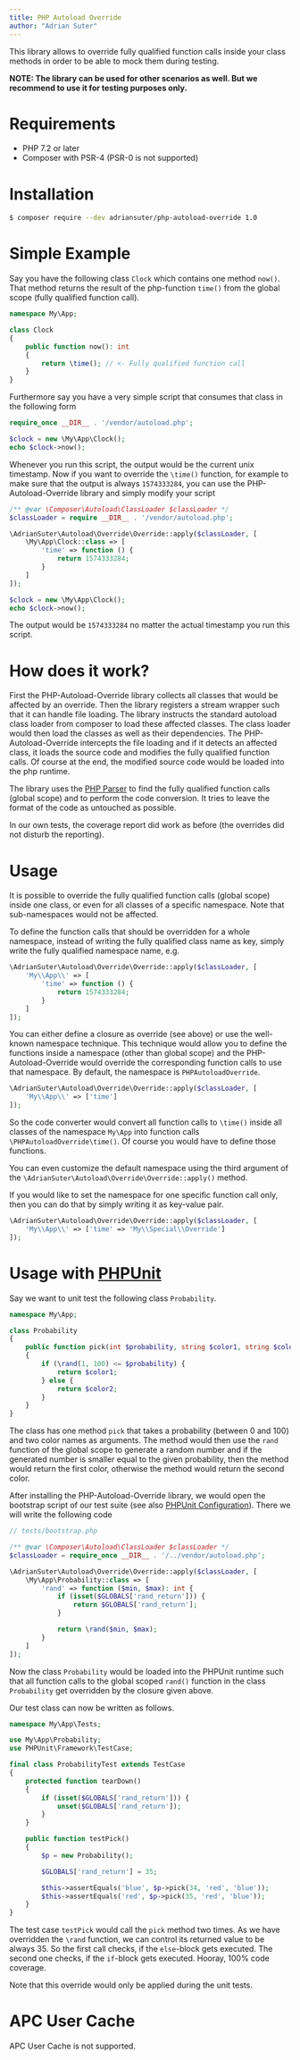 ```yaml
---
title: PHP Autoload Override
author: "Adrian Suter"
---
```

This library allows to override fully qualified function calls inside your class methods in order to
be able to mock them during testing.

**NOTE: The library can be used for other scenarios as well. But we recommend to use it for testing purposes
only.**


# Requirements

- PHP 7.2 or later
- Composer with PSR-4 (PSR-0 is not supported)


# Installation

```bash
$ composer require --dev adriansuter/php-autoload-override 1.0
```


# Simple Example

Say you have the following class `Clock` which contains one method `now()`. That method returns
the result of the php-function `time()` from the global scope (fully qualified function call).
```php
namespace My\App;

class Clock
{
    public function now(): int
    {
        return \time(); // <- Fully qualified function call
    }
}
```

Furthermore say you have a very simple script that consumes that class in the following form
```php
require_once __DIR__ . '/vendor/autoload.php';

$clock = new \My\App\Clock();
echo $clock->now();
```

Whenever you run this script, the output would be the current unix timestamp. Now if you want to 
override the `\time()` function, for example to make sure that the output is always `1574333284`,
you can use the PHP-Autoload-Override library and simply modify your script

```php
/** @var \Composer\Autoload\ClassLoader $classLoader */
$classLoader = require __DIR__ . '/vendor/autoload.php';

\AdrianSuter\Autoload\Override\Override::apply($classLoader, [
    \My\App\Clock::class => [
        'time' => function () {
            return 1574333284;
        }
    ]
]);

$clock = new \My\App\Clock();
echo $clock->now();
```

The output would be `1574333284` no matter the actual timestamp you run this script.


# How does it work?

First the PHP-Autoload-Override library collects all classes that would be affected by an override.
Then the library registers a stream wrapper such that it can handle file loading.
The library instructs the standard autoload class loader from composer to load these affected classes.
The class loader would then load the classes as well as their dependencies. The PHP-Autoload-Override
intercepts the file loading and if it detects an affected class, it loads the source code and modifies the
fully qualified function calls. Of course at the end, the modified source code would be loaded into
the php runtime.

The library uses the [PHP Parser](https://github.com/nikic/PHP-Parser) to find the fully qualified
function calls (global scope) and to perform the code conversion. It tries to leave the format
of the code as untouched as possible.

In our own tests, the coverage report did work as before (the overrides did not disturb the reporting).


# Usage

It is possible to override the fully qualified function calls (global scope) inside one class, or even
for all classes of a specific namespace. Note that sub-namespaces would not be affected.

To define the function calls that should be overridden for a whole namespace,
instead of writing the fully qualified class name as key, simply write the fully
qualified namespace name, e.g.
```php
\AdrianSuter\Autoload\Override\Override::apply($classLoader, [
    'My\\App\\' => [
        'time' => function () {
            return 1574333284;
        }
    ]
]);
```

You can either define a closure as override (see above) or use the well-known namespace technique. This
technique would allow you to define the functions inside a namespace (other than global scope)
and the PHP-Autoload-Override would override the corresponding function calls to use that namespace.
By default, the namespace is `PHPAutoloadOverride`.
```php
\AdrianSuter\Autoload\Override\Override::apply($classLoader, [
    'My\\App\\' => ['time']
]);
```
So the code converter would convert all function calls to `\time()` inside all classes
of the namespace `My\App` into function calls `\PHPAutoloadOverride\time()`. Of course you
would have to define those functions.

You can even customize the default namespace using the third argument of 
the `\AdrianSuter\Autoload\Override\Override::apply()` method.

If you would like to set the namespace for one specific function call only, then
you can do that by simply writing it as key-value pair.
```php
\AdrianSuter\Autoload\Override\Override::apply($classLoader, [
    'My\\App\\' => ['time' => 'My\\Special\\Override']
]);
```


# Usage with [PHPUnit](https://phpunit.de/)

Say we want to unit test the following class `Probability`.

```php
namespace My\App;

class Probability
{
    public function pick(int $probability, string $color1, string $color2): string
    {
        if (\rand(1, 100) <= $probability) {
            return $color1;
        } else {
            return $color2;
        }
    }
}
```

The class has one method `pick` that takes a probability (between 0 and 100) and two color names as arguments.
The method would then use the `rand` function of the global scope to generate a random number and
if the generated number is smaller equal to the given probability, then the method would return 
the first color, otherwise the method would return the second color.

After installing the PHP-Autoload-Override library, we would open the bootstrap script of our test suite
(see also [PHPUnit Configuration](https://phpunit.readthedocs.io/en/8.4/configuration.html#the-bootstrap-attribute)).
There we will write the following code

```php
// tests/bootstrap.php

/** @var \Composer\Autoload\ClassLoader $classLoader */
$classLoader = require_once __DIR__ . '/../vendor/autoload.php';

\AdrianSuter\Autoload\Override\Override::apply($classLoader, [
    \My\App\Probability::class => [
        'rand' => function ($min, $max): int {
            if (isset($GLOBALS['rand_return'])) {
                return $GLOBALS['rand_return'];
            }

            return \rand($min, $max);
        }
    ]
]);
```

Now the class `Probability` would be loaded into the PHPUnit runtime such that all function calls to the global scoped 
`rand()` function in the class `Probability` get overridden by the closure given above.

Our test class can now be written as follows.

```php
namespace My\App\Tests;

use My\App\Probability;
use PHPUnit\Framework\TestCase;

final class ProbabilityTest extends TestCase
{
    protected function tearDown()
    {
        if (isset($GLOBALS['rand_return'])) {
            unset($GLOBALS['rand_return']);
        }
    }

    public function testPick()
    {
        $p = new Probability();

        $GLOBALS['rand_return'] = 35;

        $this->assertEquals('blue', $p->pick(34, 'red', 'blue'));
        $this->assertEquals('red', $p->pick(35, 'red', 'blue'));
    }
}
```

The test case `testPick` would call the `pick` method two times. As we have overridden the `\rand` function, we can
control its returned value to be always 35. So the first call checks, if the `else`-block
gets executed. The second one checks, if the `if`-block gets executed. Hooray, 100% code coverage.

Note that this override would only be applied during the unit tests.


# APC User Cache

APC User Cache is not supported.
